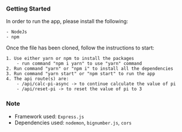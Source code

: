 ### Getting Started

In order to run the app, please install the following:

    - NodeJs
    - npm

Once the file has been cloned, follow the instructions to start:

    1. Use either yarn or npm to install the packages
        - run command "npm i yarn" to use "yarn" command
    2. Run command "yarn" or "npm i" to install all the dependencies
    3. Run command "yarn start" or "npm start" to run the app
    4. The api route(s) are:
        - /api/calc-pi-async -> to continue calculate the value of pi
        - /api/reset-pi -> to reset the value of pi to 3

### Note

- Framework used: `Express.js`
- Dependencies used: `nodemon`, `bignumber.js`, `cors`
